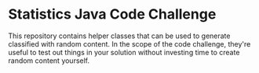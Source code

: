 # Statistics Java Code Challenge

This repository contains helper classes that can be used to generate classified with random content. In the scope of the code challenge, they're useful to test out things in your solution without investing time to create random content yourself.
